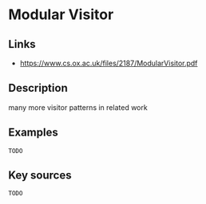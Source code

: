 # Modular Visitor

## Links
- https://www.cs.ox.ac.uk/files/2187/ModularVisitor.pdf

## Description
many more visitor patterns in related work

## Examples

    TODO

## Key sources

    TODO
